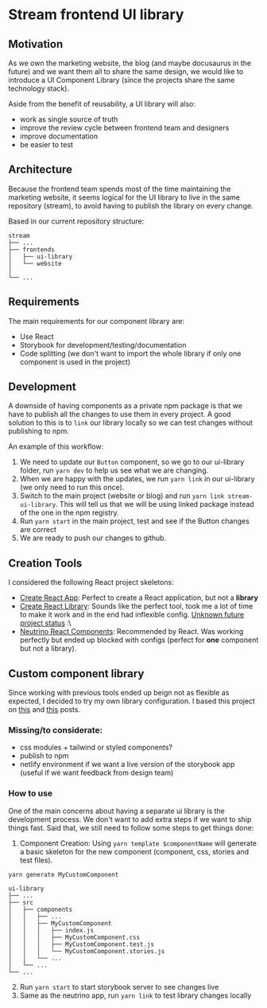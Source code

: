 # Stream frontend UI library

## Motivation

As we own the marketing website, the blog (and maybe docusaurus in the future) and we want them all to share the same design, we would like to introduce a UI Component Library (since the projects share the same technology stack).

Aside from the benefit of reusability, a UI library will also:
  - work as single source of truth
  - improve the review cycle between frontend team and designers
  - improve documentation
  - be easier to test

## Architecture

Because the frontend team spends most of the time maintaining the marketing website, it seems logical for the UI library to live in the same repository (stream), to avoid having to publish the library on every change.

Based in our current repository structure:

```
stream
├── ...
├── frontends
│   ├── ui-library
│   └── website
│                   
└── ...
```

## Requirements

The main requirements for our component library are:

- Use React
- Storybook for development/testing/documentation
- Code splitting (we don't want to import the whole library if only one component is used in the project)

## Development

A downside of having components as a private npm package is that we have to publish all the changes to use them in every project. A good solution to this is to `link` our library locally so we can test changes without publishing to npm.

An example of this workflow:

1. We need to update our `Button` component, so we go to our ui-library folder, run `yarn dev` to help us see what we are changing.
2. When we are happy with the updates, we run `yarn link` in our ui-library (we only need to run this once).
3. Switch to the main project (website or blog) and run `yarn link stream-ui-library`. This will tell us that we will be using linked package instead of the one in the npm registry.
4. Run `yarn start` in the main project, test and see if the Button changes are correct
5. We are ready to push our changes to github.

## Creation Tools

I considered the following React project skeletons:

- [Create React App](https://github.com/facebook/create-react-app): Perfect to create a React application, but not a __library__
- [Create React Library](https://www.npmjs.com/package/create-react-library): Sounds like the perfect tool, took me a lot of time to make it work and in the end had inflexible config. [Unknown future project status](https://github.com/transitive-bullshit/create-react-library/issues/171) :\
- [Neutrino React Components](https://neutrinojs.org/packages/react-components/): Recommended by React. Was working perfectly but ended up blocked with configs (perfect for __one__ component but not a library).

## Custom component library

Since working with previous tools ended up beign not as flexible as expected, I decided to try my own library configuration. I based this project on [this](https://blog.harveydelaney.com/creating-your-own-react-component-library/) and [this](https://prateeksurana.me/blog/react-component-library-using-storybook-6/) posts.

### Missing/to considerate:

- css modules + tailwind or styled components?
- publish to npm
- netlify environment if we want a live version of the storybook app (useful if we want feedback from design team)

### How to use

One of the main concerns about having a separate ui library is the development process. We don't want to add extra steps if we want to ship things fast. Said that, we still need to follow some steps to get things done:

1. Component Creation: Using `yarn template $componentName` will generate a basic skeleton for the new component (component, css, stories and test files).

```console
yarn generate MyCustomComponent

ui-library
├── ...
├── src
│   ├── components
│   │   ├── ...             
│   │   ├── MyCustomComponent             
│   │   │   ├── index.js
│   │   │   ├── MyCustomComponent.css
│   │   │   ├── MyCustomComponent.test.js
│   │   │   └── MyCustomComponent.stories.js
│   │   └── ...             
│   └── ...
└── ...
```

2. Run `yarn start` to start storybook server to see changes live
3. Same as the neutrino app, run `yarn link` to test library changes locally
